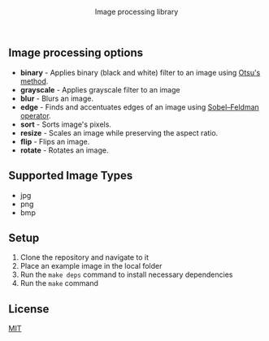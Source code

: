 <p align="center">Image processing library</p>
</div>

<br>

## Image processing options
- <b>binary</b> - Applies binary (black and white) filter to an image using [Otsu's method](https://en.wikipedia.org/wiki/Otsu%27s_method).
- <b>grayscale</b> - Applies grayscale filter to an image
- <b>blur</b> - Blurs an image.
- <b>edge</b> - Finds and accentuates edges of an image using [Sobel–Feldman operator](https://en.wikipedia.org/wiki/Sobel_operator).
- <b>sort</b> - Sorts image's pixels.
- <b>resize</b> - Scales an image while preserving the aspect ratio.
- <b>flip</b> - Flips an image.
- <b>rotate</b> - Rotates an image.

## Supported Image Types
- jpg
- png
- bmp

## Setup
1) Clone the repository and navigate to it
2) Place an example image in the local folder
3) Run the `make deps` command to install necessary dependencies
4) Run the `make` command


## License
[MIT](https://choosealicense.com/licenses/mit/)
